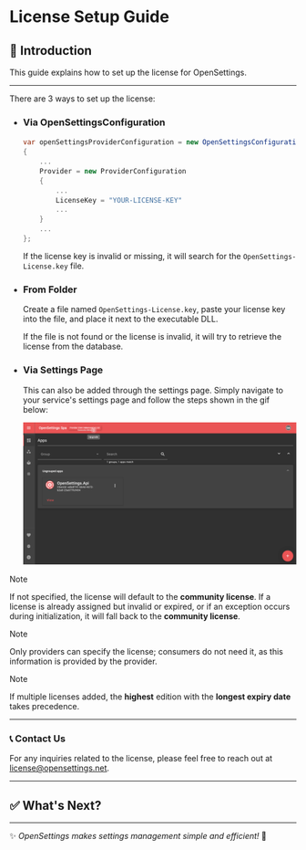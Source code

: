 # License Setup Guide

## 📌 Introduction  
This guide explains how to set up the license for OpenSettings.

---

There are 3 ways to set up the license:

* ### **Via OpenSettingsConfiguration**

    ```csharp
    var openSettingsProviderConfiguration = new OpenSettingsConfiguration(ServiceType.Provider)
    {
        ...
        Provider = new ProviderConfiguration
        {
            ...
            LicenseKey = "YOUR-LICENSE-KEY"
            ...
        }
        ...
    };
    ```

    If the license key is invalid or missing, it will search for the `OpenSettings-License.key` file.

* ### **From Folder**

    Create a file named `OpenSettings-License.key`, paste your license key into the file, and place it next to the executable DLL.

    If the file is not found or the license is invalid, it will try to retrieve the license from the database.

* ### **Via Settings Page**

    This can also be added through the settings page. Simply navigate to your service's settings page and follow the steps shown in the gif below:

    ![license-setup-guide-via-ui](../assets/gifs/license-setup-guide-via-ui.gif)

> [!NOTE]
> If not specified, the license will default to the **community license**. If a license is already assigned but invalid or expired, or if an exception occurs during initialization, it will fall back to the **community license**.

> [!NOTE]
> Only providers can specify the license; consumers do not need it, as this information is provided by the provider.

> [!NOTE]
> If multiple licenses added, the **highest** edition with the **longest expiry date** takes precedence.

---

### 📞 **Contact Us**
For any inquiries related to the license, please feel free to reach out at [license@opensettings.net](mailto:license@opensettings.net).

---

## ✅ What's Next?

---

✨ *OpenSettings makes settings management simple and efficient!* 🚀